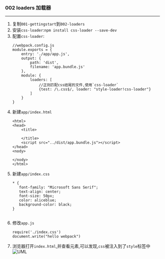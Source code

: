 ### 002 loaders 加载器
---
1. 复制`001-gettingstart`到`002-loaders`
2. 安装`css-loader`:`npm install css-loader --save-dev`
3. 配置`css-loader`:
    ```
    //webpack.config.js
    module.exports = {
        entry: './app/app.js',
        output: {
            path: 'dist',
            filename: 'app.bundle.js'
        },
        module: {
            loaders: [
                //正则匹配css结尾的文件,使用`css-loader`
                {test: /\.css$/, loader: "style-loader!css-loader"}
            ]
        }
    }
    ```
4. 新建`app/index.html`
    ```
    <html>
    <head>
        <title>
    
        </title>
        <script src="../dist/app.bundle.js"></script>
    </head>
    <nody>
        
    </nody>
    </html>
    ```
5. 新建`app/index.css`
    ```
   * {
       font-family: "Microsoft Sans Serif";
       text-align: center;
       font-size: 50px;
       color: aliceblue;
       background-color: black;
   }


    ```
6. 修改`app.js`
    ```
    require('./index.css')
    document.write("hello webpack")

    ```
7. 浏览器打开`index.html`,并查看元素,可以发现,`css`被注入到了`style`标签中
   ![UML](https://github.com/followWinter/webpack-study/raw/master/doc/img/002-css-loader-1.png)

    
